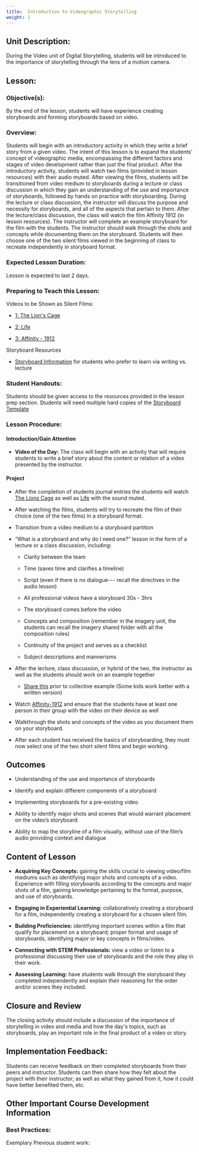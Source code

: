 ```yaml
---
title:  Introduction to Videographic Storytelling
weight: 1
---
```


## Unit Description: 
During the Video unit of Digital Storytelling, students will be introduced to the importance of storytelling through the lens of a motion camera. 

## Lesson:

### Objective(s):
By the end of the lesson, students will have experience creating storyboards and forming storyboards based on video.

### Overview:
Students will begin with an introductory activity in which they write a brief story from a given video. The intent of this lesson is to expand the students’ concept of videographic media, encompassing the different factors and stages of video development rather than just the final product. After the introductory activity, students will watch two films (provided in lesson resources) with their audio muted. After viewing the films, students will be transitioned from video medium to storyboards during a lecture or class discussion in which they gain an understanding of the use and importance of storyboards, followed by hands on practice with storyboarding. During the lecture or class discussion, the instructor will discuss the purpose and necessity for storyboards, and all of the aspects that pertain to them. After the lecture/class discussion, the class will watch the film Affinity 1912 (in lesson resources). The instructor will complete an example storyboard for the film with the students. The instructor should walk through the shots and concepts while documenting them on the storyboard. Students will then choose one of the two silent films viewed in the beginning of class to recreate independently in storyboard format. 

### Expected Lesson Duration: 
Lesson is expected to last 2 days.

### Preparing to Teach this Lesson:
Videos to be Shown as Silent Films:

-	[1: The Lion's Cage](https://www.youtube.com/watch?v=mpjEyBKSfJQ&feature=youtu.be) 

- [2: Life](https://www.youtube.com/watch?v=mWZ6b_I-Djg&feature=youtu.be)

- [3: Affinity - 1912](https://www.youtube.com/watch?v=zjmRBUTapPA)

Storyboard Resources

- [Storyboard Information](https://docs.google.com/document/d/1krc-FNF7EGUvxVXCDLVW7KvX0cDvZehqQb5pXcirU2w/edit) for students who prefer to learn via writing vs. lecture

### Student Handouts:
Students should be given access to the resources provided in the lesson prep section. Students will need multiple hard copies of the  [Storyboard Template](https://drive.google.com/file/d/0B-fnzlPK8lcvcTNWUE96Q1BYQ0k/view)

### Lesson Procedure:
#### Introduction/Gain Attention
-  **Video of the Day:** The class will begin with an activity that will require students to write a brief story about the content or relation of a video presented by the instructor.

#### Project
-  After the completion of students journal entries the students will watch [The Lions Cage](https://youtu.be/mpjEyBKSfJQ) as well as [Life](https://youtu.be/mWZ6b_I-Djg) with the sound muted.
  
-   After watching the films, students will try to recreate the film of their choice (one of the two films) in a storyboard format.
    
-   Transition from a video medium to a storyboard partition
    
-   “What is a storyboard and why do I need one?” lesson in the form of a lecture or a class discussion, including:

	-   Clarity between the team
    
	-   Time (saves time and clarifies a timeline)
    
	-   Script (even if there is no dialogue--- recall the directives in the audio lesson)
    
	-   All professional videos have a storyboard 30s - 3hrs
    
	-   The storyboard comes before the video
    
	-   Concepts and composition (remember in the imagery unit, the students can recall the imagery shared folder with all the composition rules)
    
	-   Continuity of the project and serves as a checklist
    
	-   Subject descriptions and mannerisms
    

-   After the lecture, class discussion, or hybrid of the two, the instructor as well as the students should work on an example together
    
	-  [Share this](https://drive.google.com/open?id=1krc-FNF7EGUvxVXCDLVW7KvX0cDvZehqQb5pXcirU2w) prior to collective example (Some kids work better with a written version)
    
-   Watch [Affinity-1912](https://www.youtube.com/watch?v=zjmRBUTapPA) and ensure that the students have at least one person in their group with the video on their device as well
    
-   Walkthrough the shots and concepts of the video as you document them on your storyboard.
    
-   After each student has received the basics of storyboarding, they must now select one of the two short silent films and begin working.

## Outcomes

-   Understanding of the use and importance of storyboards
    
-   Identify and explain different components of a storyboard
    
-   Implementing storyboards for a pre-existing video
    
-   Ability to identify major shots and scenes that would warrant placement on the video’s storyboard
    
-   Ability to map the storyline of a film visually, without use of the film’s audio providing context and dialogue

##   Content of Lesson

- **Acquiring Key Concepts:** gaining the skills crucial to viewing video/film mediums such as identifying major shots and concepts of a video. Experience with filling storyboards according to the concepts and major shots of a film, gaining knowledge pertaining to the format, purpose, and use of storyboards.


- **Engaging in Experiential Learning:** collaboratively creating a storyboard for a film, independently creating a storyboard for a chosen silent film.

- **Building Proficiencies:** identifying important scenes within a film that qualify for placement on a storyboard; proper format and usage of storyboards, identifying major or key concepts in films/video.


- **Connecting with STEM Professionals:** view a video or listen to a professional discussing their use of storyboards and the role they play in their work.

- **Assessing Learning:** have students walk through the storyboard they completed independently and explain their reasoning for the order and/or scenes they included.

## Closure and Review
The closing activity should include a discussion of the importance of storytelling in video and media and how the day's topics, such as storyboards, play an important role in the final product of a video or story.

## Implementation Feedback: 
Students can receive feedback on their completed storyboards from their peers and instructor. Students can then share how they felt about the project with their instructor; as well as what they gained from it, how it could have better benefited them, etc.



## Other Important Course Development Information

### Best Practices:
Exemplary Previous student work: 

